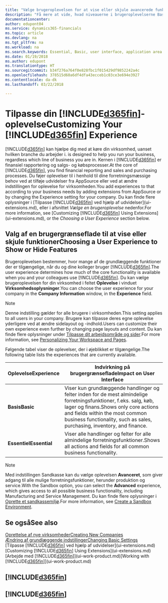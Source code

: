 ```yaml
---
title: "Vælge brugeroplevelsen for at vise eller skjule avancerede funktioner | Microsoft Docs"
description: "Få mere at vide, hvad niveauerne i brugeroplevelserne Basis og Essentiel hver især betyder for brugergrænsefladen, funktionalitetsområderne og dit firma i Dynamics 365 Business edition."
documentationcenter: 
author: edupont04
ms.service: dynamics365-financials
ms.topic: article
ms.devlang: na
ms.tgt_pltfrm: na
ms.workload: na
ms.search.keywords: Essential, Basic, user interface, application area
ms.date: 01/19/2018
ms.author: edupont
ms.translationtype: HT
ms.sourcegitcommit: b34f276a764f0e828fbc1f015429df9852242a4c
ms.openlocfilehash: 378515d60a6df4dfa43ecceb1c03ce3e694e3927
ms.contentlocale: da-dk
ms.lasthandoff: 03/22/2018

---
```

# <a name="customizing-your-included365finincludesd365finmdmd-experience"></a><span data-ttu-id="2d095-103">Tilpasse din [!INCLUDE[d365fin](includes/d365fin_md.md)]-oplevelse</span><span class="sxs-lookup"><span data-stu-id="2d095-103">Customizing Your [!INCLUDE[d365fin](includes/d365fin_md.md)] Experience</span></span>
[!INCLUDE[d365fin](includes/d365fin_md.md)]<span data-ttu-id="2d095-104"> kan hjælpe dig med at køre din virksomhed, uanset hvilken branche du arbejder i.</span><span class="sxs-lookup"><span data-stu-id="2d095-104"> is designed to help you run your business, regardless which line of business you are in.</span></span> <span data-ttu-id="2d095-105">Kernen i [!INCLUDE[d365fin](includes/d365fin_md.md)] er finansiel rapportering og salgs- og købsprocesser.</span><span class="sxs-lookup"><span data-stu-id="2d095-105">At the core of [!INCLUDE[d365fin](includes/d365fin_md.md)], you find financial reporting and sales and purchasing processes.</span></span> <span data-ttu-id="2d095-106">Du føjer oplevelser til i henhold til dine forretningsmæssige behov ved at tilføje udvidelser fra AppSource eller ved at ændre indstillingen for oplevelse for virksomheden.</span><span class="sxs-lookup"><span data-stu-id="2d095-106">You add experiences to that according to your business needs by adding extensions from AppSource or by changing the Experience setting for your company.</span></span> <span data-ttu-id="2d095-107">Du kan finde flere oplysninger i [Tilpasse [!INCLUDE[d365fin](includes/d365fin_md.md)] ved hjælp af udvidelser](ui-extensions.md), eller i afsnittet *Vælge en brugeroplevelse* nedenfor.</span><span class="sxs-lookup"><span data-stu-id="2d095-107">For more information, see [Customizing [!INCLUDE[d365fin](includes/d365fin_md.md)] Using Extensions](ui-extensions.md), or the *Choosing a User Experience* section below.</span></span>

## <a name="choosing-a-user-experience-to-show-or-hide-features"></a><span data-ttu-id="2d095-108">Valg af en brugergrænseflade til at vise eller skjule funktioner</span><span class="sxs-lookup"><span data-stu-id="2d095-108">Choosing a User Experience to Show or Hide Features</span></span>
<span data-ttu-id="2d095-109">Brugeroplevelsen bestemmer, hvor mange af de grundlæggende funktioner der er tilgængelige, når du og dine kolleger bruger [!INCLUDE[d365fin](includes/d365fin_md.md)].</span><span class="sxs-lookup"><span data-stu-id="2d095-109">The user experience determines how much of the core functionality is available when you and your colleagues use [!INCLUDE[d365fin](includes/d365fin_md.md)].</span></span> <span data-ttu-id="2d095-110">Du kan vælge brugeroplevelsen for din virksomhed i feltet **Oplevelse** i vinduet **Virksomhedsoplysninger**.</span><span class="sxs-lookup"><span data-stu-id="2d095-110">You can choose the user experience for your company in the **Company Information** window, in the **Experience** field.</span></span>

> [!NOTE]  
> <span data-ttu-id="2d095-111">Denne indstilling gælder for alle brugere i virksomheden.</span><span class="sxs-lookup"><span data-stu-id="2d095-111">This setting applies to all users in your company.</span></span> <span data-ttu-id="2d095-112">Brugere kan tilpasse deres egne oplevelse yderligere ved at ændre sidelayout og -indhold.</span><span class="sxs-lookup"><span data-stu-id="2d095-112">Users can customize their own experience even further by changing page layouts and content.</span></span> <span data-ttu-id="2d095-113">Du kan finde flere oplysninger under [Tilpasse dit arbejdsområde og sider](ui-personalization-user.md).</span><span class="sxs-lookup"><span data-stu-id="2d095-113">For more information, see [Personalizing Your Workspace and Pages](ui-personalization-user.md).</span></span>  

<span data-ttu-id="2d095-114">Følgende tabel viser de oplevelser, der i øjeblikket er tilgængelige.</span><span class="sxs-lookup"><span data-stu-id="2d095-114">The following table lists the experiences that are currently available.</span></span>

| <span data-ttu-id="2d095-115">Oplevelse</span><span class="sxs-lookup"><span data-stu-id="2d095-115">Experience</span></span> | <span data-ttu-id="2d095-116">Indvirkning på brugergrænseflade</span><span class="sxs-lookup"><span data-stu-id="2d095-116">Impact on User Interface</span></span> |
| --- | --- |
| <span data-ttu-id="2d095-117">**Basis**</span><span class="sxs-lookup"><span data-stu-id="2d095-117">**Basic**</span></span> |<span data-ttu-id="2d095-118">Viser kun grundlæggende handlinger og felter inden for de mest almindelige forretningsfunktioner, f.eks. salg, køb, lager og finans.</span><span class="sxs-lookup"><span data-stu-id="2d095-118">Shows only core actions and fields within the most common business functionality, such as sales, purchasing, inventory, and finance.</span></span> |
| <span data-ttu-id="2d095-119">**Essentiel**</span><span class="sxs-lookup"><span data-stu-id="2d095-119">**Essential**</span></span> |<span data-ttu-id="2d095-120">Viser alle handlinger og felter for alle almindelige forretningsfunktioner.</span><span class="sxs-lookup"><span data-stu-id="2d095-120">Shows all actions and fields for all common business functionality.</span></span>|

> [!NOTE]  
> <span data-ttu-id="2d095-121">Med indstillingen Sandkasse kan du vælge oplevelsen **Avanceret**, som giver adgang til alle mulige forretningsfunktioner, herunder produktion og service.</span><span class="sxs-lookup"><span data-stu-id="2d095-121">With the Sandbox option, you can select the **Advanced** experience, which gives access to all possible business functionality, including Manufacturing and Service Management.</span></span> <span data-ttu-id="2d095-122">Du kan finde flere oplysninger i [Oprette et sandkassemiljø](across-how-create-sandbox-environment.md).</span><span class="sxs-lookup"><span data-stu-id="2d095-122">For more information, see [Create a Sandbox Environment](across-how-create-sandbox-environment.md).</span></span>

## <a name="see-also"></a><span data-ttu-id="2d095-123">Se også</span><span class="sxs-lookup"><span data-stu-id="2d095-123">See also</span></span>
[<span data-ttu-id="2d095-124">Oprettelse af nye virksomheder</span><span class="sxs-lookup"><span data-stu-id="2d095-124">Creating New Companies</span></span>](about-new-company.md)  
[<span data-ttu-id="2d095-125">Ændring af grundlæggende indstillinger</span><span class="sxs-lookup"><span data-stu-id="2d095-125">Changing Basic Settings</span></span>](ui-change-basic-settings.md)  
<span data-ttu-id="2d095-126">[Tilpasse [!INCLUDE[d365fin](includes/d365fin_md.md)] ved hjælp af udvidelser](ui-extensions.md)</span><span class="sxs-lookup"><span data-stu-id="2d095-126">[Customizing [!INCLUDE[d365fin](includes/d365fin_md.md)] Using Extensions](ui-extensions.md)</span></span>  
<span data-ttu-id="2d095-127">[Arbejde med [!INCLUDE[d365fin](includes/d365fin_md.md)]](ui-work-product.md)</span><span class="sxs-lookup"><span data-stu-id="2d095-127">[Working with [!INCLUDE[d365fin](includes/d365fin_md.md)]](ui-work-product.md)</span></span>

## [!INCLUDE[d365fin](includes/free_trial_md.md)]  
## [!INCLUDE[d365fin](includes/training_link_md.md)]

